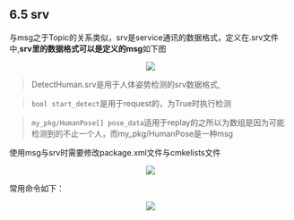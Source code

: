 ## 6.5 srv
与msg之于Topic的关系类似，srv是service通讯的数据格式，定义在.srv文件中,**srv里的数据格式可以是定义的msg**如下图
<div align=center>
<img src="https://s2.loli.net/2022/01/14/nBsGPa3NxqXb6lt.png"/>
</div>

>DetectHuman.srv是用于人体姿势检测的srv数据格式,

>```bool start_detect```是用于request的，为True时执行检测

>```my_pkg/HumanPose[] pose_data```适用于replay的之所以为数组是因为可能检测到的不止一个人，而my_pkg/HumanPose是一种msg

使用msg与srv时需要修改package.xml文件与cmkelists文件
<div align=center>
<img src="https://s2.loli.net/2022/01/14/GsrzN9XkS4Vp26o.png"/>
</div>

常用命令如下：
<div align=center>
<img src="https://s2.loli.net/2022/01/14/1paHuxglL9mjRIT.png"/>
</div>
